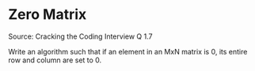 # Zero Matrix

Source: Cracking the Coding Interview Q 1.7

Write an algorithm such that if an element in an MxN matrix is 0, its entire
row and column are set to 0.